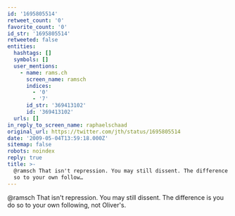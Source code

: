 ```yaml
---
id: '1695805514'
retweet_count: '0'
favorite_count: '0'
id_str: '1695805514'
retweeted: false
entities:
  hashtags: []
  symbols: []
  user_mentions:
    - name: rams.ch
      screen_name: ramsch
      indices:
        - '0'
        - '7'
      id_str: '369413102'
      id: '369413102'
  urls: []
in_reply_to_screen_name: raphaelschaad
original_url: https://twitter.com/jth/status/1695805514
date: '2009-05-04T13:59:18.000Z'
sitemap: false
robots: noindex
reply: true
title: >-
  @ramsch That isn't repression. You may still dissent. The difference is you do
  so to your own follow…
---
```


@ramsch That isn't repression. You may still dissent. The difference is you do so to your own following, not Oliver's.